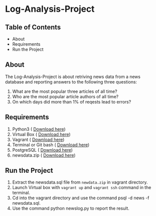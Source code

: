 # Log-Analysis-Project
 
## Table of Contents
* About
* Requirements
* Run the Project

## About
  The Log-Analysis-Project is about retriving news data from a news database and reporting answers to the following three questions:
  1. What are the most popular three articles of all time?
  2. Who are the most popular article authors of all time?
  3. On which days did more than 1% of reqests lead to errors?
  
## Requirements
  1. Python3 ( [Download here](https://www.python.org/downloads/))
  2. Virtual Box ( [Download here](https://www.virtualbox.org/wiki/Downloads))
  3. Vagrant ( [Download here](https://www.vagrantup.com/downloads.html))
  4. Terminal or Git bash ( [Download here](https://git-scm.com/downloads))
  5. PostgreSQL ( [Download here](https://www.postgresql.org/download/))
  6. newsdata.zip ( [Download here](https://d17h27t6h515a5.cloudfront.net/topher/2016/August/57b5f748_newsdata/newsdata.zip))
  
## Run the Project
  1. Extract the newsdata.sql file from `newdata.zip` in vagrant directory.  
  2. Launch Virtual box with `vagrant up` and `vagrant ssh` command in the terminal.
  3. Cd into the vagrant directory and use the command psql -d news -f newsdata.sql.
  4. Use the command python newslog.py to report the result.
  
